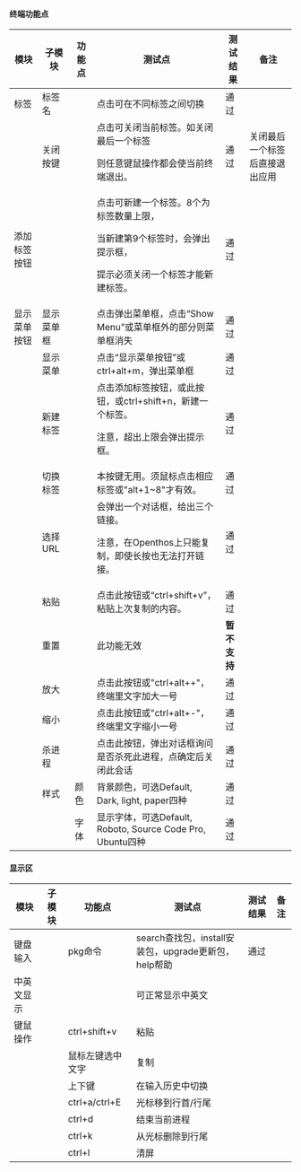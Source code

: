 #### 终端功能点

| 模块         | 子模块     | 功能点 | 测试点                                                       | 测试结果 | 备注 |
| ------------ | ---------- | ------ | ------------------------------------------------------------ | ---- | ---- |
| 标签         | 标签名     |        | 点击可在不同标签之间切换                                     |通过|      |
|              | 关闭按键   |        | 点击可关闭当前标签。如关闭最后一个标签<p>则任意键鼠操作都会使当前终端退出。 |通过|关闭最后一个标签后直接退出应用|
| 添加标签按钮 |            |        | 点击可新建一个标签。8个为标签数量上限，<p>当新建第9个标签时，会弹出提示框，<p>提示必须关闭一个标签才能新建标签。 |通过|      |
| 显示菜单按钮 | 显示菜单框 |        | 点击弹出菜单框，点击“Show Menu”或菜单框外的部分则菜单框消失  |通过|      |
|              | 显示菜单   |        | 点击“显示菜单按钮”或ctrl+alt+m，弹出菜单框                   |通过|      |
|              | 新建标签   |        | 点击添加标签按钮，或此按钮，或ctrl+shift+n，新建一个标签。<p>注意，超出上限会弹出提示框。 |通过|      |
|              | 切换标签   |        | 本按键无用。须鼠标点击相应标签或"alt+1~8"才有效。            |通过|      |
|              | 选择URL    |        | 会弹出一个对话框，给出三个链接。<p>注意，在Openthos上只能复制，即使长按也无法打开链接。 |通过|      |
|              | 粘贴       |        | 点击此按钮或“ctrl+shift+v”，粘贴上次复制的内容。             |通过|      |
|              | 重置       |        | 此功能无效                                                   |**暂不支持**|      |
|              | 放大       |        | 点击此按钮或"ctrl+alt++"，终端里文字加大一号                 |通过|      |
|              | 缩小       |        | 点击此按钮或"ctrl+alt+-"，终端里文字缩小一号                 |通过|      |
|              | 杀进程     |        | 点击此按钮，弹出对话框询问是否杀死此进程，点确定后关闭此会话      |通过|      |
|              | 样式       | 颜色   | 背景颜色，可选Default, Dark, light, paper四种                |通过|      |
|              |            | 字体   | 显示字体，可选Default, Roboto, Source Code Pro, Ubuntu四种   |通过|      |

#### 显示区

| 模块       | 子模块 | 功能点           | 测试点                                               | 测试结果 | 备注 |
| ---------- | ------ | ---------------- | ---------------------------------------------------- | ---- | ---- |
| 键盘输入   |        | pkg命令          | search查找包，install安装包，upgrade更新包，help帮助 |通过|      |
| 中英文显示 |        |                  | 可正常显示中英文                                     |      |      |
| 键鼠操作   |        | ctrl+shift+v     | 粘贴                                                 |      |      |
|            |        | 鼠标左键选中文字 | 复制                                                 |      |      |
|            |        | 上下键           | 在输入历史中切换                                     |      |      |
|            |        | ctrl+a/ctrl+E    | 光标移到行首/行尾                                    |      |      |
|            |        | ctrl+d           | 结束当前进程                                         |      |      |
|            |        | ctrl+k           | 从光标删除到行尾                                     |      |      |
|            |        | ctrl+l           | 清屏                                                 |      |      |
